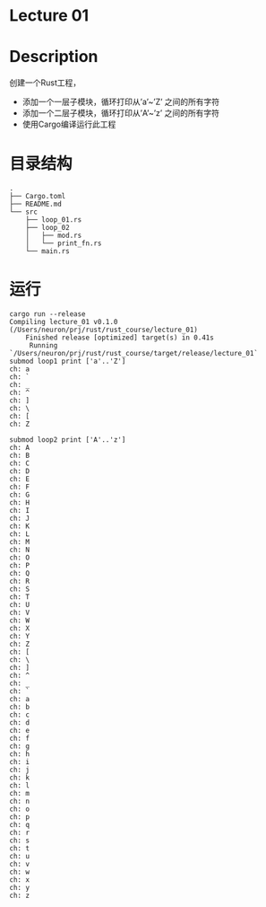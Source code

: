 # Lecture 01

# Description

创建一个Rust工程，
* 添加一个一层子模块，循环打印从’a’~’Z’ 之间的所有字符
* 添加一个二层子模块，循环打印从’A’~’z’ 之间的所有字符
* 使用Cargo编译运行此工程

# 目录结构
```
.
├── Cargo.toml
├── README.md
└── src
    ├── loop_01.rs
    ├── loop_02
    │   ├── mod.rs
    │   └── print_fn.rs
    └── main.rs
```

# 运行

```shell
cargo run --release
Compiling lecture_01 v0.1.0 (/Users/neuron/prj/rust/rust_course/lecture_01)
    Finished release [optimized] target(s) in 0.41s
     Running `/Users/neuron/prj/rust/rust_course/target/release/lecture_01`
submod loop1 print ['a'..'Z']
ch: a
ch: `
ch: _
ch: ^
ch: ]
ch: \
ch: [
ch: Z

submod loop2 print ['A'..'z']
ch: A
ch: B
ch: C
ch: D
ch: E
ch: F
ch: G
ch: H
ch: I
ch: J
ch: K
ch: L
ch: M
ch: N
ch: O
ch: P
ch: Q
ch: R
ch: S
ch: T
ch: U
ch: V
ch: W
ch: X
ch: Y
ch: Z
ch: [
ch: \
ch: ]
ch: ^
ch: _
ch: `
ch: a
ch: b
ch: c
ch: d
ch: e
ch: f
ch: g
ch: h
ch: i
ch: j
ch: k
ch: l
ch: m
ch: n
ch: o
ch: p
ch: q
ch: r
ch: s
ch: t
ch: u
ch: v
ch: w
ch: x
ch: y
ch: z
```

